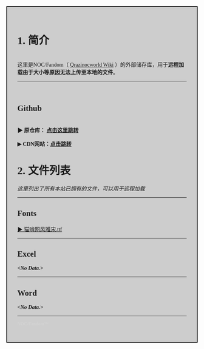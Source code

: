 <style>
  @import url('https://fonts.googleapis.com/css2?family=Noto+Serif+SC:wght@200..900&display=swap');
</style>
<div style="background-color:#CDCDCD; padding:27px; border: 2px solid #000000; font-family: 'Noto Serif SC';">

  <h1>1. 简介</h1>
  <br>
这里是NOC/Fandom（ <a href="https://qrazinocworld.fandom.com/zh/">Qrazinocworld Wiki</a> ）的外部储存库，用于<b>远程加载由于大小等原因无法上传至本地的文件</b>。
<hr>
<br>
<h2><b> Github</b></h2>
<br>
<b>▶ 原仓库： <a href="https://github.com/NOCFandom/NOCFandom.github.io/">点击这里跳转</a></b>
<br>
<br>
<b>▶ CDN网站：<a href="https://nocfandom.github.io/">点击跳转</a></b>
<br>
<h1><b>2. 文件列表</b></h1>
<i>这里列出了所有本站已拥有的文件，可以用于远程加载</i>
<br>
<hr>
<h2><b>Fonts</b></h2>
<a href="https://nocfandom.github.io/Fonts/%E7%8C%AB%E5%95%83%E7%BD%91%E9%A3%8E%E9%9B%85%E5%AE%8B.ttf">▶ 猫啃网风雅宋.ttf</a>
<br>
<hr>
<h2><b>Excel</b></h2>
<b><i>&lt;No Data.&gt;</i></b>
<br>
<hr>
<h2><b>Word</b></h2>
<b><i>&lt;No Data.&gt;</i></b>
<br>
<hr>
<!-- 这是商标，别搞 -->
<p style="color:#D3D3D3"><small><b>NOC/Fandom</b>&#8482;</small></p>
</div>
